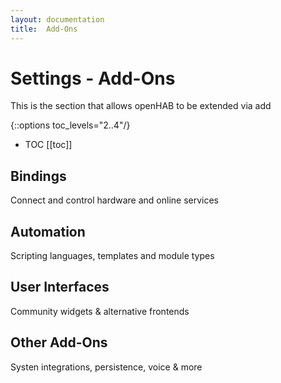 ```yaml
---
layout: documentation
title:  Add-Ons
---
```


# Settings - Add-Ons

This is the section that allows openHAB to be extended via add

{::options toc_levels="2..4"/}

- TOC
  [[toc]]

## Bindings

Connect and control hardware and online services

## Automation

Scripting languages, templates and module types

## User Interfaces

Community widgets & alternative frontends

## Other Add-Ons

Systen integrations, persistence, voice & more


